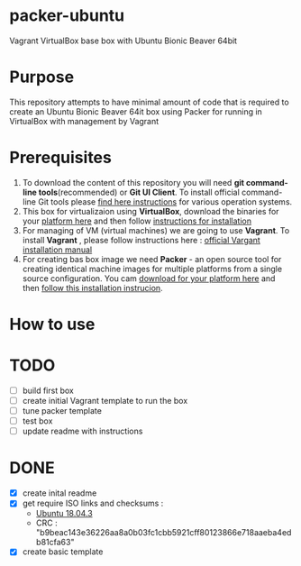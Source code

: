 # packer-ubuntu
Vagrant VirtualBox base box with Ubuntu Bionic Beaver 64bit

# Purpose 

This repository attempts to have minimal amount of code that is required to create an Ubuntu Bionic Beaver 64it box using Packer for running in VirtualBox with management by Vagrant

# Prerequisites

1. To download the content of this repository you will need **git command-line tools**(recommended) or **Git UI Client**. To install official command-line Git tools please [find here instructions](https://git-scm.com/book/en/v2/Getting-Started-Installing-Git) for various operation systems. 
2. This box for virtualizaion using **VirtualBox**, download the binaries for your [platform here](https://www.virtualbox.org/wiki/Downloads) and then follow [instructions for installation](https://www.virtualbox.org/manual/ch02.html)
3. For managing of VM (virtual machines) we are going to use **Vagrant**. To install **Vagrant** , please follow instructions here : [official Vargant installation manual](https://www.vagrantup.com/docs/installation/)
4. For creating bas box image we need **Packer** - an open source tool for creating identical machine images for multiple platforms from a single source configuration.  You cam [download for your platform here](https://www.packer.io/downloads.html)  and then [follow this installation instrucion](https://www.packer.io/intro/getting-started/install.html#precompiled-binaries). 

# How to use

# TODO

- [ ] build first box
- [ ] create initial Vagrant template to run the box
- [ ] tune packer template
- [ ] test box
- [ ] update readme with instructions

# DONE

- [x] create inital readme
- [X] get require ISO links and checksums :
    - [Ubuntu 18.04.3](http://releases.ubuntu.com/18.04.3/ubuntu-18.04.3-live-server-amd64.iso?_ga=2.8014258.1409596254.1568807879-1626201701.1568377158)
    - CRC  : "b9beac143e36226aa8a0b03fc1cbb5921cff80123866e718aaeba4edb81cfa63"
- [X] create basic template